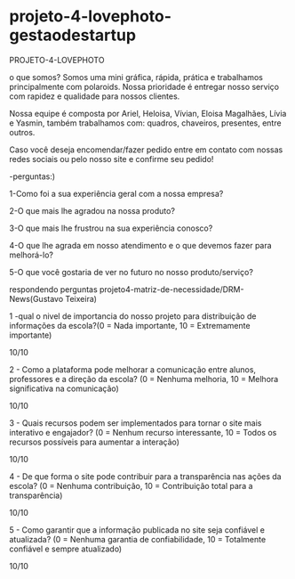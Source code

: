 # projeto-4-lovephoto-gestaodestartup
PROJETO-4-LOVEPHOTO

o que somos?
 Somos uma mini gráfica, rápida, prática e trabalhamos principalmente com polaroids.
Nossa prioridade é entregar nosso serviço com rapidez e qualidade para nossos clientes.


 Nossa equipe é composta por Ariel, Heloisa, Vívian, Eloisa Magalhães, Lívia e Yasmin,
também trabalhamos com: quadros, chaveiros, presentes, entre outros.


  Caso você deseja encomendar/fazer pedido entre em contato com nossas redes sociais ou
pelo nosso site e confirme seu pedido!


-perguntas:)

1-Como foi a sua experiência geral com a nossa empresa?


2-O que mais lhe agradou na nossa produto?


3-O que mais lhe frustrou na sua experiência conosco?


4-O que lhe agrada em nosso atendimento e o que devemos fazer para melhorá-lo? 


5-O que você gostaria de ver no futuro no nosso produto/serviço?


respondendo perguntas projeto4-matriz-de-necessidade/DRM-News(Gustavo Teixeira)

1 -qual o nivel de importancia do nosso projeto para distribuição de informações da escola?(0 = Nada importante, 10 = Extremamente importante)


10/10


2 - Como a plataforma pode melhorar a comunicação entre alunos, professores e a direção da escola? (0 = Nenhuma melhoria, 10 = Melhora significativa na comunicação)


10/10


3 - Quais recursos podem ser implementados para tornar o site mais interativo e engajador? (0 = Nenhum recurso interessante, 10 = Todos os recursos possíveis para aumentar a interação)


10/10


4 - De que forma o site pode contribuir para a transparência nas ações da escola? (0 = Nenhuma contribuição, 10 = Contribuição total para a transparência)


10/10


5 - Como garantir que a informação publicada no site seja confiável e atualizada? (0 = Nenhuma garantia de confiabilidade, 10 = Totalmente confiável e sempre atualizado)


10/10
